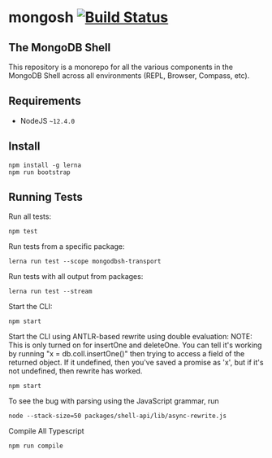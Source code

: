 # mongosh [![Build Status](https://dev.azure.com/team-compass/team-compass/_apis/build/status/mongodb-js.mongosh?branchName=master)](https://dev.azure.com/team-compass/team-compass/_build/latest?definitionId=2&branchName=master)

## The MongoDB Shell

This repository is a monorepo for all the various components in the MongoDB Shell across
all environments (REPL, Browser, Compass, etc).

## Requirements

- NodeJS `~12.4.0`

## Install

```shell
npm install -g lerna
npm run bootstrap
```

## Running Tests

Run all tests:

```shell
npm test
```

Run tests from a specific package:

```shell
lerna run test --scope mongodbsh-transport
```

Run tests with all output from packages:

```shell
lerna run test --stream
```

Start the CLI:

```shell
npm start
```

Start the CLI using ANTLR-based rewrite using double evaluation:
NOTE: This is only turned on for insertOne and deleteOne. You can tell
it's working by running "x = db.coll.insertOne()" then trying to access
a field of the returned object. If it undefined, then you've saved a
promise as 'x', but if it's not undefined, then rewrite has worked.

```shell
npm start
```

To see the bug with parsing using the JavaScript grammar, run
```shell
node --stack-size=50 packages/shell-api/lib/async-rewrite.js
```

Compile All Typescript

```shell
npm run compile
```
